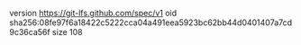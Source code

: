 version https://git-lfs.github.com/spec/v1
oid sha256:08fe97f6a18422c5222cca04a491eea5923bc62bb44d0401407a7cd9c36ca56f
size 108
